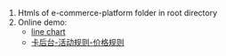 1. Htmls of e-commerce-platform folder in root directory
2. Online demo: 
    * [line chart](http://runjs.cn/code/qpf55aa2)
    * [卡后台-活动规则-价格规则](http://172.16.1.115/?m=cardactivity&a=default)